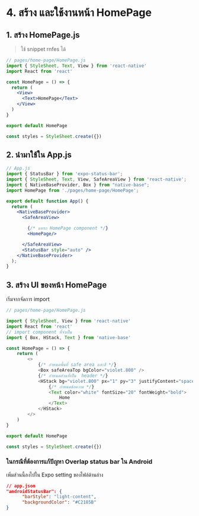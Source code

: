 
# 4. สร้าง และใช้งานหน้า HomePage

## 1. สร้าง HomePage.js

> ใช้ snippet rnfes ได้

```jsx
// pages/home-page/HomePage.js
import { StyleSheet, Text, View } from 'react-native'
import React from 'react'

const HomePage = () => {
  return (
    <View>
      <Text>HomePage</Text>
    </View>
  )
}

export default HomePage

const styles = StyleSheet.create({})
```

## 2. นำมาใช้ใน App.js

```jsx
// App.js
import { StatusBar } from 'expo-status-bar';
import { StyleSheet, Text, View, SafeAreaView } from 'react-native';
import { NativeBaseProvider, Box } from "native-base";
import HomePage from './pages/home-page/HomePage';

export default function App() {
  return (
    <NativeBaseProvider>
      <SafeAreaView>

        {/* แทรก HomePage component */}
        <HomePage/>

      </SafeAreaView>
      <StatusBar style="auto" />
    </NativeBaseProvider>
  );
}

```

## 3. สร้าง UI ของหน้า HomePage

เริ่มจากจัดการ import 

```js
// pages/home-page/HomePage.js

import { StyleSheet, View } from 'react-native'
import React from 'react'
// import component ที่จำเป็น
import { Box, HStack, Text } from 'native-base'

const HomePage = () => {
    return (
        <>
            {/* กำหนดพื้นที่ safe area และสี */}
            <Box safeAreaTop bgColor="violet.800" />
            {/* กำหนดส่วนที่เป็น  header */}
            <HStack bg="violet.800" px="1" py="3" justifyContent="space-between" w="100%">
                {/* กำหนดข้อความ */}
                <Text color="white" fontSize="20" fontWeight="bold">
                    Home
                </Text>
            </HStack>
        </>
    )
}

export default HomePage

const styles = StyleSheet.create({})
```

### ในกรณีที่ต้องการแก้ปัญหา Overlap status bar ใน Android

เพิ่มส่วนนี้ลงไปใน Expo setting ของไฟล์ด้านล่าง

```json
// app.json
"androidStatusBar": {
      "barStyle": "light-content",
      "backgroundColor": "#C2185B"
}
```
